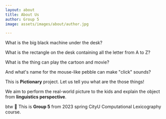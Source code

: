 ```yaml
---
layout: about
title: About Us
author: Group 5
image: assets/images/about/author.jpg

---
```


What is the big black machine under the desk? 

What is the rectangle on the desk containing all the letter from A to Z? 

What is the thing can play the cartoon and movie? 

And what's name for the mouse-like pebble can make "click" sounds?

This is <B>Pictionary</B> project. Let us tell you what are the those things!

We aim to perform the real-world picture to the kids and explain the object from <B>linguistics perspective</B>.
 
btw 🥳 This is <B>Group 5</B> from 2023 spring CityU Computational Lexicography course.